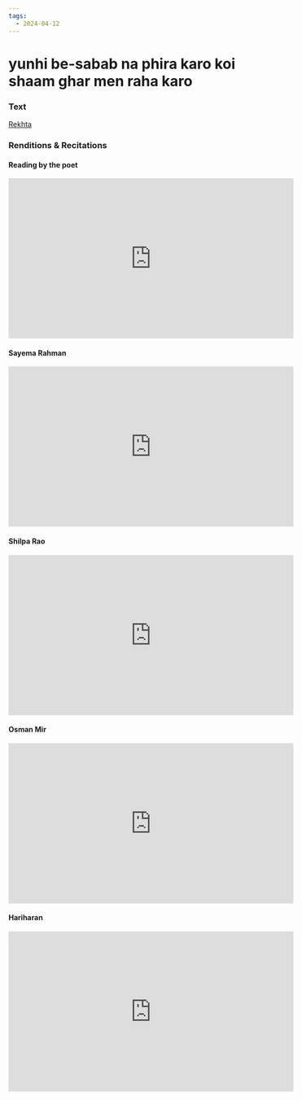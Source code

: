 ```yaml
---
tags:
  - 2024-04-12
---
```

# yunhi be-sabab na phira karo koi shaam ghar men raha karo 

### Text
[Rekhta](https://www.rekhta.org/ghazals/yuunhii-be-sabab-na-phiraa-karo-koii-shaam-ghar-men-rahaa-karo-bashir-badr-ghazals?lang=ur)

### Renditions & Recitations

#### Reading by the poet

<iframe width="560" height="315" src="https://www.youtube.com/embed/BY54cTl3nGs" title="YouTube video player" frameborder="0" allow="accelerometer; autoplay; clipboard-write; encrypted-media; gyroscope; picture-in-picture" allowfullscreen></iframe>

#### Sayema Rahman

<iframe width="560" height="315" src="https://www.youtube.com/embed/3Hv9gsnD2g4" title="YouTube video player" frameborder="0" allow="accelerometer; autoplay; clipboard-write; encrypted-media; gyroscope; picture-in-picture" allowfullscreen></iframe>

#### Shilpa Rao

<iframe width="560" height="315" src="https://www.youtube.com/embed/-CRpKQIvXsE" title="YouTube video player" frameborder="0" allow="accelerometer; autoplay; clipboard-write; encrypted-media; gyroscope; picture-in-picture" allowfullscreen></iframe>

#### Osman Mir

<iframe width="560" height="315" src="https://www.youtube.com/embed/DPoW67ZGUjs" title="YouTube video player" frameborder="0" allow="accelerometer; autoplay; clipboard-write; encrypted-media; gyroscope; picture-in-picture" allowfullscreen></iframe>

#### Hariharan

<iframe width="560" height="315" src="https://www.youtube.com/embed/Yr-OBnNhRMI" title="YouTube video player" frameborder="0" allow="accelerometer; autoplay; clipboard-write; encrypted-media; gyroscope; picture-in-picture" allowfullscreen></iframe>

